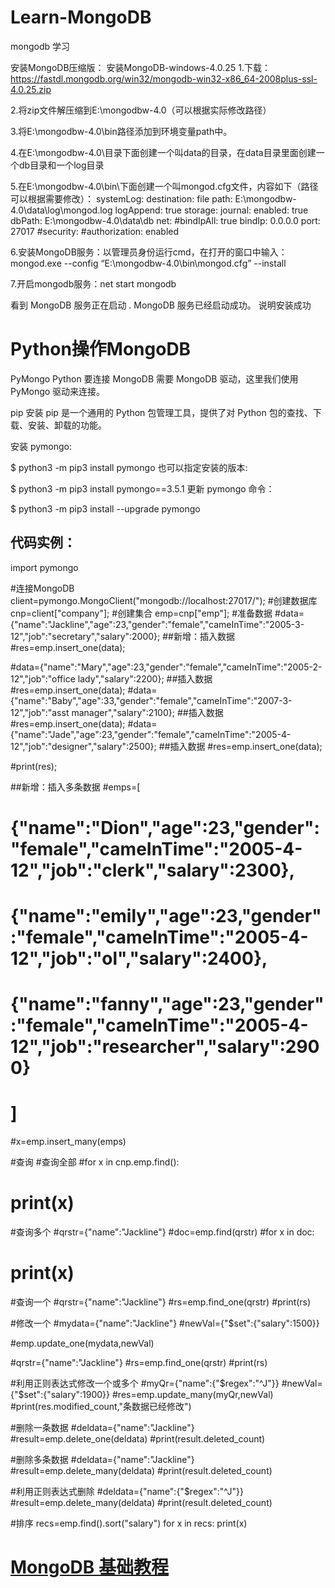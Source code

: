 # Learn-MongoDB
mongodb 学习

安装MongoDB压缩版：
安装MongoDB-windows-4.0.25
1.下载：https://fastdl.mongodb.org/win32/mongodb-win32-x86_64-2008plus-ssl-4.0.25.zip

2.将zip文件解压缩到E:\mongodbw-4.0（可以根据实际修改路径）

3.将E:\mongodbw-4.0\bin路径添加到环境变量path中。

4.在E:\mongodbw-4.0\目录下面创建一个叫data的目录，在data目录里面创建一个db目录和一个log目录


5.在E:\mongodbw-4.0\bin\下面创建一个叫mongod.cfg文件，内容如下（路径可以根据需要修改）：
systemLog:
  destination: file
  path: E:\mongodbw-4.0\data\log\mongod.log
  logAppend: true
storage:
  journal:
    enabled: true
  dbPath:  E:\mongodbw-4.0\data\db
net:
  #bindIpAll: true
  bindIp: 0.0.0.0
  port: 27017
#security:
  #authorization: enabled
  
6.安装MongoDB服务：以管理员身份运行cmd，在打开的窗口中输入：
   mongod.exe --config “E:\mongodbw-4.0\bin\mongod.cfg” --install
   
7.开启mongodb服务：net start mongodb

看到
MongoDB 服务正在启动 .
MongoDB 服务已经启动成功。
说明安装成功

# Python操作MongoDB
PyMongo
Python 要连接 MongoDB 需要 MongoDB 驱动，这里我们使用 PyMongo 驱动来连接。

pip 安装
pip 是一个通用的 Python 包管理工具，提供了对 Python 包的查找、下载、安装、卸载的功能。

安装 pymongo:

$ python3 -m pip3 install pymongo
也可以指定安装的版本:

$ python3 -m pip3 install pymongo==3.5.1
更新 pymongo 命令：

$ python3 -m pip3 install --upgrade pymongo
## 代码实例：
import pymongo

#连接MongoDB
client=pymongo.MongoClient("mongodb://localhost:27017/");
#创建数据库
cnp=client["company"];
#创建集合
emp=cnp["emp"];
#准备数据
#data={"name":"Jackline","age":23,"gender":"female","cameInTime":"2005-3-12","job":"secretary","salary":2000};
##新增：插入数据
#res=emp.insert_one(data);

#data={"name":"Mary","age":23,"gender":"female","cameInTime":"2005-2-12","job":"office lady","salary":2200};
##插入数据
#res=emp.insert_one(data);
#data={"name":"Baby","age":33,"gender":"female","cameInTime":"2007-3-12","job":"asst manager","salary":2100};
##插入数据
#res=emp.insert_one(data);
#data={"name":"Jade","age":23,"gender":"female","cameInTime":"2005-4-12","job":"designer","salary":2500};
##插入数据
#res=emp.insert_one(data);

#print(res);

##新增：插入多条数据
#emps=[
#      {"name":"Dion","age":23,"gender":"female","cameInTime":"2005-4-12","job":"clerk","salary":2300},
#      {"name":"emily","age":23,"gender":"female","cameInTime":"2005-4-12","job":"ol","salary":2400},
#      {"name":"fanny","age":23,"gender":"female","cameInTime":"2005-4-12","job":"researcher","salary":2900}
#    ]
#x=emp.insert_many(emps)

#查询
#查询全部
#for x in cnp.emp.find():
#   print(x)

#查询多个
#qrstr={"name":"Jackline"}
#doc=emp.find(qrstr)
#for x in doc:
#    print(x)

#查询一个
#qrstr={"name":"Jackline"}
#rs=emp.find_one(qrstr)
#print(rs)

#修改一个
#mydata={"name":"Jackline"}
#newVal={"$set":{"salary":1500}}

#emp.update_one(mydata,newVal)

#qrstr={"name":"Jackline"}
#rs=emp.find_one(qrstr)
#print(rs)

#利用正则表达式修改一个或多个
#myQr={"name":{"$regex":"^J"}}
#newVal={"$set":{"salary":1900}}
#res=emp.update_many(myQr,newVal)
#print(res.modified_count,"条数据已经修改")

#删除一条数据
#deldata={"name":"Jackline"}
#result=emp.delete_one(deldata)
#print(result.deleted_count)

#删除多条数据
#deldata={"name":"Jackline"}
#result=emp.delete_many(deldata)
#print(result.deleted_count)

#利用正则表达式删除
#deldata={"name":{"$regex":"^J"}}
#result=emp.delete_many(deldata)
#print(result.deleted_count)

#排序
recs=emp.find().sort("salary")
for x in recs:
    print(x)

# <a href="https://chinese.freecodecamp.org/news/learn-mongodb/">MongoDB 基础教程</a>
